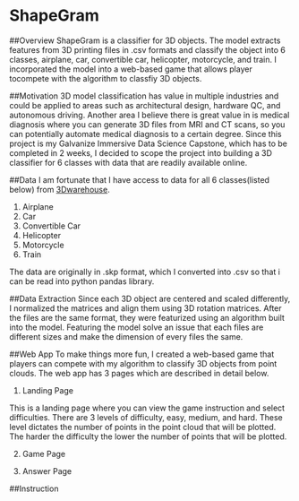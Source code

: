 # ShapeGram
##Overview
ShapeGram is a classifier for 3D objects. The model extracts features from 3D printing files in .csv formats and classify the object into 6 classes, airplane, car, convertible car, helicopter, motorcycle, and train. I incorporated the model into a web-based game that allows player tocompete with the algorithm to classfiy 3D objects.

##Motivation
3D model classification has value in multiple industries and could be applied to areas such as architectural design, hardware QC, 
and autonomous driving. Another area I believe there is great value in is medical diagnosis where you can generate 3D files from MRI and CT scans, so you can potentially automate medical diagnosis to a certain degree. 
Since this project is my Galvanize Immersive Data Science Capstone, which has to be completed in 2 weeks, I decided to scope the project into building a 3D classifier for 6 classes with data that are readily available online.

##Data 
I am fortunate that I have access to data for all 6 classes(listed below) from [3Dwarehouse](https://3dwarehouse.sketchup.com/?hl=en).

1. Airplane
2. Car
3. Convertible Car
4. Helicopter
5. Motorcycle
6. Train

The data are originally in .skp format, which I converted into .csv so that i can be read into python pandas library. 

##Data Extraction
Since each 3D object are centered and scaled differently, I normalized the matrices and align them using 3D rotation matrices.
After the files are the same format, they were featurized using an algorithm built into the model. Featuring the model solve an issue that each files are different sizes and make the dimension of every files the same.

##Web App
To make things more fun, I created a web-based game that players can compete with my algorithm to classify 3D objects from point clouds. The web app has 3 pages which are described in detail below.
1. Landing Page

This is a landing page where you can view the game instruction and select difficulties. There are 3 levels of difficulty, easy, medium, and hard. These level dictates the number of points in the point cloud that will be plotted. The harder the difficulty the lower the number of points that will be plotted.

2. Game Page

3. Answer Page

##Instruction

